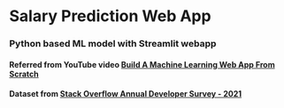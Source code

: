 # Salary Prediction Web App
### Python based ML model with Streamlit webapp

#### Referred from **YouTube video** [Build A Machine Learning Web App From Scratch](https://youtu.be/xl0N7tHiwlw)
#### Dataset from [Stack Overflow Annual Developer Survey - 2021](https://insights.stackoverflow.com/survey)
